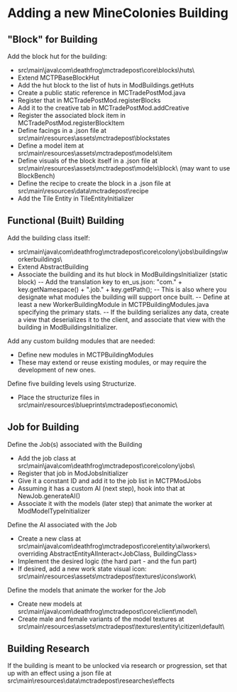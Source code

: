 # Adding a new MineColonies Building
## "Block" for Building
Add the block hut for the building:
- src\main\java\com\deathfrog\mctradepost\core\blocks\huts\
- Extend MCTPBaseBlockHut
- Add the hut block to the list of huts in ModBuildings.getHuts
- Create a public static reference in MCTradePostMod.java
- Register that in MCTradePostMod.registerBlocks
- Add it to the creative tab in MCTradePostMod.addCreative
- Register the associated block item in MCTradePostMod.registerBlockItem
- Define facings in a .json file at src\main\resources\assets\mctradepost\blockstates
- Define a model item at src\main\resources\assets\mctradepost\models\item
- Define visuals of the block itself in a .json file at src\main\resources\assets\mctradepost\models\block\ (may want to use BlockBench)
- Define the recipe to create the block in a .json file at src\main\resources\data\mctradepost\recipe
- Add the Tile Entity in TileEntityInitializer

## Functional (Built) Building
Add the building class itself:
- src\main\java\com\deathfrog\mctradepost\core\colony\jobs\buildings\workerbuildings\
- Extend AbstractBuilding
- Associate the building and its hut block in ModBuildingsInitializer (static block)
-- Add the translation key to en_us.json: "com." + key.getNamespace() + ".job." + key.getPath();
-- This is also where you designate what modules the building will support once built.
-- Define at least a new WorkerBuildingModule in MCTPBuildingModules.java specifying the primary stats.
-- If the building serializes any data, create a view that deserializes it to the client, and associate that view with the building in ModBuildingsInitializer.


Add any custom buildng modules that are needed:
- Define new modules in MCTPBuildingModules
- These may extend or reuse existing modules, or may require the development of new ones.

Define five building levels using Structurize.
- Place the structurize files in src\main\resources\blueprints\mctradepost\economic\

## Job for Building
Define the Job(s) associated with the Building
- Add the job class at src\main\java\com\deathfrog\mctradepost\core\colony\jobs\
- Register that job in ModJobsInitializer
- Give it a constant ID and add it to the job list in MCTPModJobs
- Assuming it has a custom AI (next step), hook into that at NewJob.generateAI()
- Associate it with the models (later step) that animate the worker at ModModelTypeInitializer

Define the AI associated with the Job
- Create a new class at src\main\java\com\deathfrog\mctradepost\core\entity\ai\workers\ overriding AbstractEntityAIInteract<JobClass, BuildingClass>
- Implement the desired logic (the hard part - and the fun part)
- If desired, add a new work state visual icon: src\main\resources\assets\mctradepost\textures\icons\work\

Define the models that animate the worker for the Job
- Create new models at src\main\java\com\deathfrog\mctradepost\core\client\model\
- Create male and female variants of the model textures at src\main\resources\assets\mctradepost\textures\entity\citizen\default\

## Building Research
If the building is meant to be unlocked via research or progression, set that up with an effect using a json file at src\main\resources\data\mctradepost\researches\effects
